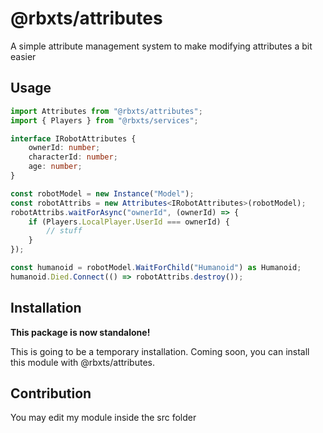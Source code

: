 # @rbxts/attributes

A simple attribute management system to make modifying attributes a bit easier

## Usage

```ts
import Attributes from "@rbxts/attributes";
import { Players } from "@rbxts/services";

interface IRobotAttributes {
	ownerId: number;
	characterId: number;
	age: number;
}

const robotModel = new Instance("Model");
const robotAttribs = new Attributes<IRobotAttributes>(robotModel);
robotAttribs.waitForAsync("ownerId", (ownerId) => {
	if (Players.LocalPlayer.UserId === ownerId) {
		// stuff
	}
});

const humanoid = robotModel.WaitForChild("Humanoid") as Humanoid;
humanoid.Died.Connect(() => robotAttribs.destroy());
```

## Installation

**This package is now standalone!**

This is going to be a temporary installation. Coming soon, you can
install this module with @rbxts/attributes.

## Contribution

You may edit my module inside the src folder
​
